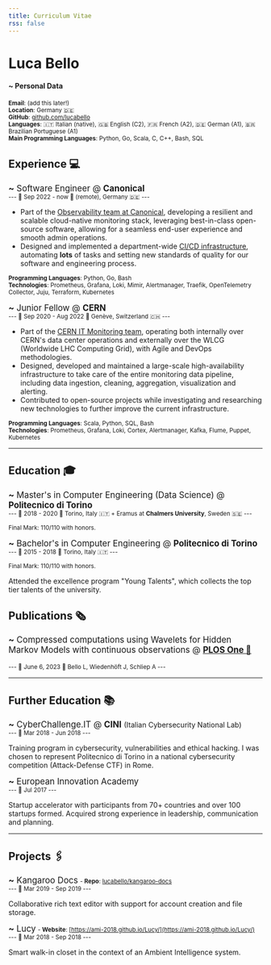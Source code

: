 ```yaml
---
title: Curriculum Vitae
rss: false
---
```

# Luca Bello

#### **~** Personal Data 
<small>
<b>Email</b>: (add this later!)<br/>
<b>Location</b>: Germany 🇩🇪<br/>
<b>GitHub</b>: <a href="https://github.com/lucabello">github.com/lucabello</a><br/>
<b>Languages</b>: 🇮🇹 Italian (native), 🇬🇧 English (C2), 🇫🇷 French (A2), 🇩🇪 German (A1), 🇧🇷 Brazilian Portuguese (A1)<br/>
<b>Main Programming Languages</b>: Python, Go, Scala, C, C++, Bash, SQL<br/>
</small>

## Experience 💻

<big>**~** Software Engineer @ **Canonical**</big>
<br/><small>--- 📅 Sep 2022 - now 📍 (remote), Germany 🇩🇪 ---</small>

- Part of the [Observability team at Canonical](https://charmhub.io/topics/canonical-observability-stack), developing a resilient and scalable cloud-native monitoring stack, leveraging best-in-class open-source software, allowing for a seamless end-user experience and smooth admin operations.
- Designed and implemented a department-wide [CI/CD infrastructure](https://github.com/canonical/observability), automating **lots** of tasks and setting new standards of quality for our software and engineering process.

<small><b>Programming Languages</b>: Python, Go, Bash</small><br/>
<small><b>Technologies</b>: Prometheus, Grafana, Loki, Mimir, Alertmanager, Traefik, OpenTelemetry Collector, Juju, Terraform, Kubernetes</small>

<big>**~** Junior Fellow @ **CERN**</big>
<br/><small>--- 📅 Sep 2020 - Aug 2022 📍 Genève, Switzerland 🇨🇭 ---</small>

- Part of the [CERN IT Monitoring team](https://monit.web.cern.ch/), operating both internally over CERN's data center operations and externally over the WLCG (Worldwide LHC Computing Grid), with Agile and DevOps methodologies.
- Designed, developed and maintained a large-scale high-availability infrastructure to take care of the entire monitoring data pipeline, including data ingestion, cleaning, aggregation, visualization and alerting.
- Contributed to open-source projects while investigating and researching new technologies to further improve the current infrastructure.

<small><b>Programming Languages</b>: Scala, Python, SQL, Bash</small><br/>
<small><b>Technologies</b>: Prometheus, Grafana, Loki, Cortex, Alertmanager, Kafka, Flume, Puppet, Kubernetes</small>

---

## Education 🎓

<big>**~** Master's in Computer Engineering (Data Science) @ **Politecnico di Torino**</big>
<br/><small>--- 📅 2018 - 2020 📍 Torino, Italy 🇮🇹 + Eramus at **Chalmers University**, Sweden 🇸🇪 ---</small>

<small>Final Mark: 110/110 with honors.</small>

<big>**~** Bachelor's in Computer Engineering @ **Politecnico di Torino**</big>
<br/><small>--- 📅 2015 - 2018 📍 Torino, Italy 🇮🇹 ---</small>

<small>Final Mark: 110/110 with honors.</small>

Attended the excellence program "Young Talents", which collects the top tier talents of the university.

## Publications 🗞️

<big>**~** Compressed computations using Wavelets for Hidden Markov Models with continuous observations @ [<b>PLOS One 🔗</b>](https://journals.plos.org/plosone/article?id=10.1371/journal.pone.0286074)</big><br/>
<br/><small>--- 📅 June 6, 2023 👤 Bello L, Wiedenhöft J, Schliep A ---</small><br/>

---

## Further Education 📚

<big>**~** CyberChallenge.IT @ **CINI** </big>(Italian Cybersecurity National Lab)
<br/><small>--- 📅 Mar 2018 - Jun 2018 ---</small>

Training program in cybersecurity, vulnerabilities and ethical hacking. I was chosen to represent Politecnico di Torino in a national cybersecurity competition (Attack-Defense CTF) in Rome.

<big>**~** European Innovation Academy</big>
<br/><small>--- 📅 Jul 2017 ---</small>

Startup accelerator with participants from 70+ countries and over 100 startups formed. Acquired strong experience in leadership, communication and planning.

---

## Projects 🖇️

<big>**~** Kangaroo Docs</big> <small>- <b>Repo</b>: [lucabello/kangaroo-docs](https://github.com/lucabello/kangaroo-docs) </small>
<br/><small>--- 📅 Mar 2019 - Sep 2019 ---</small>

Collaborative rich text editor with support for account creation and file storage.

<big>**~** Lucy</big> <small>- <b>Website</b>: [https://ami-2018.github.io/Lucy/](https://ami-2018.github.io/Lucy/)</small>
<br/><small>--- 📅 Mar 2018 - Sep 2018 ---</small>

Smart walk-in closet in the context of an Ambient Intelligence system.

